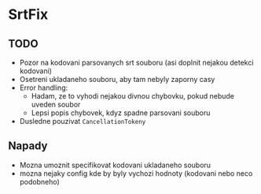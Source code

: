# SrtFix

## TODO

* Pozor na kodovani parsovanych srt souboru (asi doplnit nejakou detekci kodovani)
* Osetreni ukladaneho souboru, aby tam nebyly zaporny casy
* Error handling:
	* Hadam, ze to vyhodi nejakou divnou chybovku, pokud nebude uveden soubor
	* Lepsi popis chybovek, kdyz spadne parsovani souboru
* Dusledne pouzivat `CancellationTokeny`

## Napady

* Mozna umoznit specifikovat kodovani ukladaneho souboru
* mozna nejaky config kde by byly vychozi hodnoty (kodovani nebo neco podobneho)